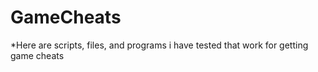 # GameCheats
*Here are scripts, files, and programs i have tested that work for getting game cheats
